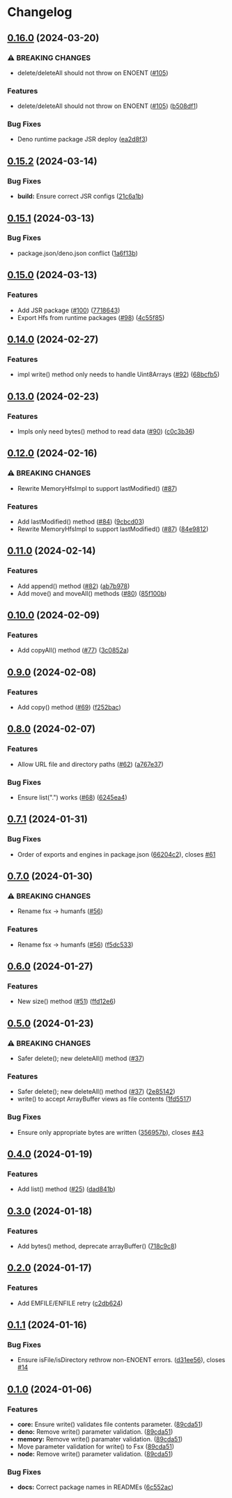 # Changelog

## [0.16.0](https://github.com/humanwhocodes/humanfs/compare/deno-v0.15.2...deno-v0.16.0) (2024-03-20)


### ⚠ BREAKING CHANGES

* delete/deleteAll should not throw on ENOENT ([#105](https://github.com/humanwhocodes/humanfs/issues/105))

### Features

* delete/deleteAll should not throw on ENOENT ([#105](https://github.com/humanwhocodes/humanfs/issues/105)) ([b508df1](https://github.com/humanwhocodes/humanfs/commit/b508df19845f7a914895c13cfe47707c0cd1a7c7))


### Bug Fixes

* Deno runtime package JSR deploy ([ea2d8f3](https://github.com/humanwhocodes/humanfs/commit/ea2d8f399b385735b1d36e7796767b4518b44a2f))

## [0.15.2](https://github.com/humanwhocodes/humanfs/compare/deno-v0.15.1...deno-v0.15.2) (2024-03-14)


### Bug Fixes

* **build:** Ensure correct JSR configs ([21c6a1b](https://github.com/humanwhocodes/humanfs/commit/21c6a1b94d086a469a823779456e7ad929993c6d))

## [0.15.1](https://github.com/humanwhocodes/humanfs/compare/deno-v0.15.0...deno-v0.15.1) (2024-03-13)


### Bug Fixes

* package.json/deno.json conflict ([1a6f13b](https://github.com/humanwhocodes/humanfs/commit/1a6f13b4d58c1458e726b036868018428314b232))

## [0.15.0](https://github.com/humanwhocodes/humanfs/compare/deno-v0.14.0...deno-v0.15.0) (2024-03-13)


### Features

* Add JSR package ([#100](https://github.com/humanwhocodes/humanfs/issues/100)) ([7718643](https://github.com/humanwhocodes/humanfs/commit/7718643d8bc7eb8c4777b597837e135352e6b32b))
* Export Hfs from runtime packages ([#98](https://github.com/humanwhocodes/humanfs/issues/98)) ([4c55f85](https://github.com/humanwhocodes/humanfs/commit/4c55f853b930f6341e17c77ae85351a3ff33dc4e))

## [0.14.0](https://github.com/humanwhocodes/humanfs/compare/deno-v0.13.0...deno-v0.14.0) (2024-02-27)


### Features

* impl write() method only needs to handle Uint8Arrays ([#92](https://github.com/humanwhocodes/humanfs/issues/92)) ([68bcfb5](https://github.com/humanwhocodes/humanfs/commit/68bcfb59a6684b184c55f97536aad730636299b5))

## [0.13.0](https://github.com/humanwhocodes/humanfs/compare/deno-v0.12.0...deno-v0.13.0) (2024-02-23)


### Features

* Impls only need bytes() method to read data ([#90](https://github.com/humanwhocodes/humanfs/issues/90)) ([c0c3b36](https://github.com/humanwhocodes/humanfs/commit/c0c3b36413c8d10e63a94ad1cc6a5cead7b52e88))

## [0.12.0](https://github.com/humanwhocodes/humanfs/compare/deno-v0.11.0...deno-v0.12.0) (2024-02-16)


### ⚠ BREAKING CHANGES

* Rewrite MemoryHfsImpl to support lastModified() ([#87](https://github.com/humanwhocodes/humanfs/issues/87))

### Features

* Add lastModified() method ([#84](https://github.com/humanwhocodes/humanfs/issues/84)) ([9cbcd03](https://github.com/humanwhocodes/humanfs/commit/9cbcd03c86e4c1bed5985e10da6ab452e8c2b44c))
* Rewrite MemoryHfsImpl to support lastModified() ([#87](https://github.com/humanwhocodes/humanfs/issues/87)) ([84e9812](https://github.com/humanwhocodes/humanfs/commit/84e98129e48acb3f2ea067b0ea745d591e8d8b91))

## [0.11.0](https://github.com/humanwhocodes/humanfs/compare/deno-v0.10.0...deno-v0.11.0) (2024-02-14)


### Features

* Add append() method ([#82](https://github.com/humanwhocodes/humanfs/issues/82)) ([ab7b978](https://github.com/humanwhocodes/humanfs/commit/ab7b978ff3be84dc3fd2fd4d6fa1131dfdec8134))
* Add move() and moveAll() methods ([#80](https://github.com/humanwhocodes/humanfs/issues/80)) ([85f100b](https://github.com/humanwhocodes/humanfs/commit/85f100b721c99b920b307779548c2a043e7e18b5))

## [0.10.0](https://github.com/humanwhocodes/humanfs/compare/deno-v0.9.0...deno-v0.10.0) (2024-02-09)


### Features

* Add copyAll() method ([#77](https://github.com/humanwhocodes/humanfs/issues/77)) ([3c0852a](https://github.com/humanwhocodes/humanfs/commit/3c0852af99cb835b3941f58fdc2206e7b1179e21))

## [0.9.0](https://github.com/humanwhocodes/humanfs/compare/deno-v0.8.0...deno-v0.9.0) (2024-02-08)


### Features

* Add copy() method ([#69](https://github.com/humanwhocodes/humanfs/issues/69)) ([f252bac](https://github.com/humanwhocodes/humanfs/commit/f252bac6692a5b5c973ee3c696f5190caa5f12c7))

## [0.8.0](https://github.com/humanwhocodes/humanfs/compare/deno-v0.7.1...deno-v0.8.0) (2024-02-07)


### Features

* Allow URL file and directory paths ([#62](https://github.com/humanwhocodes/humanfs/issues/62)) ([a767e37](https://github.com/humanwhocodes/humanfs/commit/a767e372287b1556c4c9e8bdb26c23ff81866f99))


### Bug Fixes

* Ensure list(".") works ([#68](https://github.com/humanwhocodes/humanfs/issues/68)) ([6245ea4](https://github.com/humanwhocodes/humanfs/commit/6245ea469cdc0a9aea29f980d277ac65aedc5085))

## [0.7.1](https://github.com/humanwhocodes/humanfs/compare/deno-v0.7.0...deno-v0.7.1) (2024-01-31)


### Bug Fixes

* Order of exports and engines in package.json ([66204c2](https://github.com/humanwhocodes/humanfs/commit/66204c24bc2dd02380aa2fb3c5769ca2cf5238a7)), closes [#61](https://github.com/humanwhocodes/humanfs/issues/61)

## [0.7.0](https://github.com/humanwhocodes/humanfs/compare/deno-v0.6.0...deno-v0.7.0) (2024-01-30)


### ⚠ BREAKING CHANGES

* Rename fsx -> humanfs ([#56](https://github.com/humanwhocodes/humanfs/issues/56))

### Features

* Rename fsx -&gt; humanfs ([#56](https://github.com/humanwhocodes/humanfs/issues/56)) ([f5dc533](https://github.com/humanwhocodes/humanfs/commit/f5dc533c8a46d45afd7aad602af39a6074f8a07b))

## [0.6.0](https://github.com/humanwhocodes/fsx/compare/fsx-deno-v0.5.0...fsx-deno-v0.6.0) (2024-01-27)


### Features

* New size() method ([#51](https://github.com/humanwhocodes/fsx/issues/51)) ([ffd12e6](https://github.com/humanwhocodes/fsx/commit/ffd12e6b0db318320dd5a9dbb8eb248106d60afa))

## [0.5.0](https://github.com/humanwhocodes/fsx/compare/fsx-deno-v0.4.0...fsx-deno-v0.5.0) (2024-01-23)


### ⚠ BREAKING CHANGES

* Safer delete(); new deleteAll() method ([#37](https://github.com/humanwhocodes/fsx/issues/37))

### Features

* Safer delete(); new deleteAll() method ([#37](https://github.com/humanwhocodes/fsx/issues/37)) ([2e85142](https://github.com/humanwhocodes/fsx/commit/2e85142e34bdc3cc18e18aa0b051cc9007fca4b8))
* write() to accept ArrayBuffer views as file contents ([1fd5517](https://github.com/humanwhocodes/fsx/commit/1fd55174a528ef3dcbabc154347006bec799f3f9))


### Bug Fixes

* Ensure only appropriate bytes are written ([356957b](https://github.com/humanwhocodes/fsx/commit/356957bf5ebef086e1b9efedeecad182edfb6f10)), closes [#43](https://github.com/humanwhocodes/fsx/issues/43)

## [0.4.0](https://github.com/humanwhocodes/fsx/compare/fsx-deno-v0.3.0...fsx-deno-v0.4.0) (2024-01-19)


### Features

* Add list() method ([#25](https://github.com/humanwhocodes/fsx/issues/25)) ([dad841b](https://github.com/humanwhocodes/fsx/commit/dad841b7c9f5312996ff23db9be36774af985157))

## [0.3.0](https://github.com/humanwhocodes/fsx/compare/fsx-deno-v0.2.0...fsx-deno-v0.3.0) (2024-01-18)


### Features

* Add bytes() method, deprecate arrayBuffer() ([718c9c8](https://github.com/humanwhocodes/fsx/commit/718c9c84a0a1dcaef3cc032c882b1308e9cb3273))

## [0.2.0](https://github.com/humanwhocodes/fsx/compare/fsx-deno-v0.1.1...fsx-deno-v0.2.0) (2024-01-17)


### Features

* Add EMFILE/ENFILE retry ([c2db624](https://github.com/humanwhocodes/fsx/commit/c2db624f974e111017a3783ac8d4ea9a4a3a87e6))

## [0.1.1](https://github.com/humanwhocodes/fsx/compare/fsx-deno-v0.1.0...fsx-deno-v0.1.1) (2024-01-16)


### Bug Fixes

* Ensure isFile/isDirectory rethrow non-ENOENT errors. ([d31ee56](https://github.com/humanwhocodes/fsx/commit/d31ee56788e898cbc1fc0d6a54d1551f9b17cd45)), closes [#14](https://github.com/humanwhocodes/fsx/issues/14)

## [0.1.0](https://github.com/humanwhocodes/fsx/compare/fsx-deno-v0.0.1...fsx-deno-v0.1.0) (2024-01-06)

### Features

-   **core:** Ensure write() validates file contents parameter. ([89cda51](https://github.com/humanwhocodes/fsx/commit/89cda51a973bb963ad92bcb37ce761e51aea9165))
-   **deno:** Remove write() parameter validation. ([89cda51](https://github.com/humanwhocodes/fsx/commit/89cda51a973bb963ad92bcb37ce761e51aea9165))
-   **memory:** Remove write() paramater validation. ([89cda51](https://github.com/humanwhocodes/fsx/commit/89cda51a973bb963ad92bcb37ce761e51aea9165))
-   Move parameter validation for write() to Fsx ([89cda51](https://github.com/humanwhocodes/fsx/commit/89cda51a973bb963ad92bcb37ce761e51aea9165))
-   **node:** Remove write() parameter validation. ([89cda51](https://github.com/humanwhocodes/fsx/commit/89cda51a973bb963ad92bcb37ce761e51aea9165))

### Bug Fixes

-   **docs:** Correct package names in READMEs ([6c552ac](https://github.com/humanwhocodes/fsx/commit/6c552ac74542a245cdc2675101858da022336a1a))
